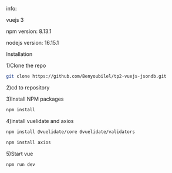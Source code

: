 info:

vuejs 3

npm version: 8.13.1

nodejs version: 16.15.1


Installation

1)Clone the repo
```sh
git clone https://github.com/Benyoubilel/tp2-vuejs-jsondb.git
```
2)cd to repository

3)Install NPM packages
```sh
npm install
```

4)install vuelidate and axios
```sh
npm install @vuelidate/core @vuelidate/validators
```
```sh
npm install axios
```
5)Start vue
```sh
npm run dev
```